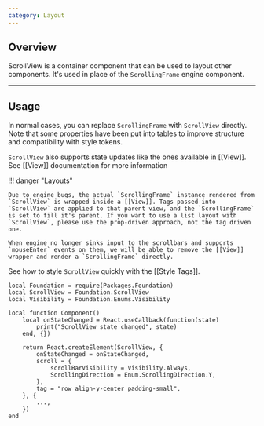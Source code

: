 ```yaml
---
category: Layout
---
```


## Overview

ScrollView is a container component that can be used to layout other components. It's used in place of the `ScrollingFrame` engine component.

---

## Usage

In normal cases, you can replace `ScrollingFrame` with `ScrollView` directly. Note that some properties have been put into tables to improve structure and compatibility with style tokens.

`ScrollView` also supports state updates like the ones available in [[View]]. See [[View]] documentation for more information

!!! danger "Layouts"

    Due to engine bugs, the actual `ScrollingFrame` instance rendered from `ScrollView` is wrapped inside a [[View]]. Tags passed into `ScrollView` are applied to that parent view, and the `ScrollingFrame` is set to fill it's parent. If you want to use a list layout with `ScrollView`, please use the prop-driven approach, not the tag driven one.

    When engine no longer sinks input to the scrollbars and supports `mouseEnter` events on them, we will be able to remove the [[View]] wrapper and render a `ScrollingFrame` directly.

See how to style `ScrollView` quickly with the [[Style Tags]].

```luau
local Foundation = require(Packages.Foundation)
local ScrollView = Foundation.ScrollView
local Visibility = Foundation.Enums.Visibility

local function Component()
	local onStateChanged = React.useCallback(function(state)
		print("ScrollView state changed", state)
	end, {})

	return React.createElement(ScrollView, {
		onStateChanged = onStateChanged,
		scroll = {
			scrollBarVisibility = Visibility.Always,
			ScrollingDirection = Enum.ScrollingDirection.Y,
		},
		tag = "row align-y-center padding-small",
	}, {
		...,
	})
end
```
